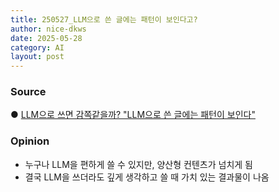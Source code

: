 ```yaml
---
title: 250527_LLM으로 쓴 글에는 패턴이 보인다고?
author: nice-dkws
date: 2025-05-28
category: AI
layout: post
---
```

### Source
● [LLM으로 쓰면 감쪽같을까? "LLM으로 쓴 글에는 패턴이 보인다"](https://slashpage.com/twojay-prompt-engineer/93nzyxmd41638mwk6r45?post=5r398nmnreyeymvwje7y&v=q5nxmj)

### Opinion
* 누구나 LLM을 편하게 쓸 수 있지만, 양산형 컨텐츠가 넘치게 됨
* 결국 LLM을 쓰더라도 깊게 생각하고 쓸 때 가치 있는 결과물이 나옴

